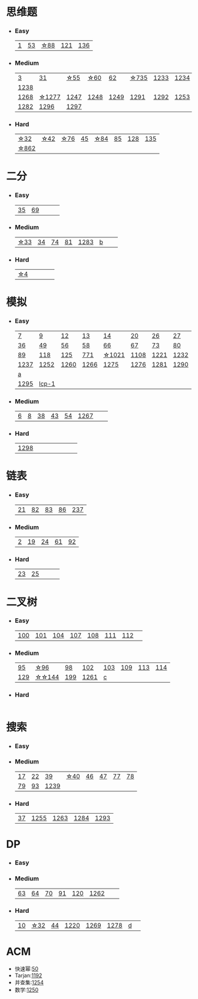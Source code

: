 # 思维题
* ### Easy
    |    |    |    |    |    |
    |----|----|----|----|----|
    |[1](./solution/1.md)|[53](./solution/53.md)|[☆88](./solution/88.md)|[121](./solution/121.md)|[136](./solution/136.md)|
* ### Medium
    |    |    |    |    |    |    |    |    |
    |----|----|----|----|----|----|----|----|
    |[3](./solution/3.md)|[31](./solution/31.md)|[☆55](./solution/55.md)|[☆60](./solution/60.md)|[62](./solution/62.md)|[☆735](./solution/735.md)|[1233](./solution/1233.md)|[1234](./solution/1234.md)|
    |[1238](./solution/1238.md)|
    |[1268](./solution/1268.md)|[☆1277](./solution/1277.md)|[1247](./solution/1247.md)|[1248](./solution/1248.md)|[1249](./solution/1249.md)|[1291](./solution/1291.md)|[1292](./solution/1292.md)|[1253](./solution/1253.md)|
    |[1282](./solution/1282.md)|[1296](./solution/1296.md)|[1297](./solution/1297.md)|
* ### Hard
    |    |    |    |    |    |    |    |    |
    |----|----|----|----|----|----|----|----|
    |[☆32](./solution/32.md) |[☆42](./solution/42.md)|[☆76](./solution/76.md)|[45](./solution/45.md)|[☆84](./solution/84.md)|[85](./solution/85.md)|[128](./solution/128.md)|[135](./solution/135.md)|
    |[☆862](./solution/862.md)|

# 二分
* ### Easy
    |    |    |    |    |    |
    |----|----|----|----|----|
    |[35](./solution/35.md)|[69](./solution/69.md)||
* ### Medium
    |    |    |    |    |    |    |    |    |
    |----|----|----|----|----|----|----|----|
    |[☆33](./solution/33.md)|[34](./solution/34.md)|[74](./solution/74.md)|[81](./solution/81.md)|[1283](./solution/1283.md)|[b](./solution/b.md)|
* ### Hard
    |    |    |    |    |    |
    |----|----|----|----|----|
    |[☆4](./solution/4.md)|


# 模拟
* ### Easy
    |    |    |    |    |    |    |    |    |
    |----|----|----|----|----|----|----|----|
    |[7](./solution/7.md)|[9](./solution/9.md)|[12](./solution/12.md)|[13](./solution/13.md)|[14](./solution/14.md)|[20](./solution/20.md)|[26](./solution/26.md)|[27](./solution/27.md)|
    |[36](./solution/36.md)|[49](./solution/49.md)|[56](./solution/56.md)|[58](./solution/58.md)|[66](./solution/66.md)|[67](./solution/67.md)|[73](./solution/73.md)|[80](./solution/80.md)|
    |[89](./solution/89.md)|[118](./solution/118.md)|[125](./solution/125.md)|[771](./solution/771.md)|[☆1021](./solution/1021.md)|[1108](./solution/1108.md)|[1221](./solution/1221.md)|[1232](./solution/1232.md)|
    |[1237](./solution/1237.md)|[1252](./solution/1252.md)|[1260](./solution/1260.md)|[1266](./solution/1266.md)|[1275](./solution/1275.md)|[1276](./solution/1276.md)|[1281](./solution/1281.md)|[1290](./solution/1290.md)|
    |[a](./solution/a.md)|
    |[1295](./solution/1295.md)|[lcp-1](./solution/lcp-1.md)|
    
    
    

* ### Medium
    |    |    |    |    |    |    |    |    |
    |----|----|----|----|----|----|----|----|
    |[6](./solution/6.md)|[8](./solution/8.md)|[38](./solution/38.md)|[43](./solution/43.md)|[54](./solution/54.md)|[1267](./solution/1267.md)|
* ### Hard
    |    |    |    |    |    |    |    |    |
    |----|----|----|----|----|----|----|----|
    |[1298](./solution/1298.md)|

# 链表
* ### Easy
    |    |    |    |    |    |
    |----|----|----|----|----|
    |[21](./solution/21.md)|[82](./solution/82.md)|[83](./solution/83.md)|[86](./solution/86.md)|[237](./solution/237.md)|
    
* ### Medium
    |    |    |    |    |    |
    |----|----|----|----|----|
    |[2](./solution/2.md)|[19](./solution/19.md)|[24](./solution/24.md)|[61](./solution/61.md)|[92](./solution/92.md)|

* ### Hard
    |    |    |    |    |    |
    |----|----|----|----|----|
    |[23](./solution/23.md)|[25](./solution/25.md)|

# 二叉树
* ### Easy
    |    |    |    |    |    |    |    |    |
    |----|----|----|----|----|----|----|----|
    |[100](./solution/100.md)|[101](./solution/101.md)|[104](./solution/104.md)|[107](./solution/107.md)|[108](./solution/108.md)|[111](./solution/111.md)|[112](./solution/112.md)|
* ### Medium
    |    |    |    |    |    |    |    |    |
    |----|----|----|----|----|----|----|----|
    |[95](./solution/95.md)|[☆96](./solution/96.md)|[98](./solution/98.md)|[102](./solution/102.md)|[103](./solution/103.md)|[109](./solution/109.md)|[113](./solution/113.md)|[114](./solution/114.md)|
    |[129](./solution/129.md)|[☆☆144](./solution/144.md)|[199](./solution/199.md)|[1261](./solution/1261.md)|[c](./solution/c.md)|
* ### Hard
    |    |    |    |    |    |
    |----|----|----|----|----|


# 搜索
* ### Easy
* ### Medium
    |    |    |    |    |    |    |    |    |
    |----|----|----|----|----|----|----|----|
    |[17](./solution/17.md)|[22](./solution/22.md)|[39](./solution/39.md)|[☆40](./solution/40.md)|[46](./solution/46.md)|[47](./solution/47.md)|[77](./solution/77.md)|[78](./solution/78.md)|
    |[79](./solution/79.md)|[93](./solution/93.md)|[1239](./solution/1239.md)|
    
* ### Hard
    |    |    |    |    |    |
    |----|----|----|----|----|
    |[37](./solution/37.md)|[1255](./solution/1255.md)|[1263](./solution/1263.md)|[1284](./solution/1284.md)|[1293](./solution/1293.md)|


# DP
* ### Easy
* ### Medium
    |    |    |    |    |    |    |    |    |
    |----|----|----|----|----|----|----|----|
    |[63](./solution/63.md)|[64](./solution/64.md)|[70](./solution/70.md)|[91](./solution/91.md)|[120](./solution/120.md)|[1262](./solution/1262.md)|
* ### Hard
    |    |    |    |    |    |    |    |    |
    |----|----|----|----|----|----|----|----|
    |[10](./solution/10.md)|[☆32](./solution/32.md)|[44](./solution/44.md)|[1220](./solution/1220.md)|[1269](./solution/1269.md)|[1278](./solution/1278.md)|[d](./solution/d.md)|

# ACM
* 快速幂:[50](./solution/50.md)
* Tarjan:[1192](./solution/1192.md)
* 并查集:[1254](./solution/1254.md)
* 数学:[1250](./solution/1250.md)

